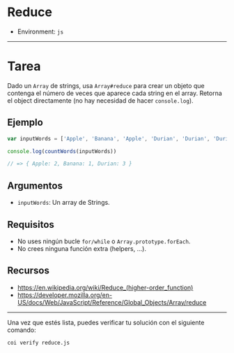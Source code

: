 # Reduce

* Environment: `js`

***
# Tarea

Dado un `Array` de strings, usa `Array#reduce` para crear un objeto que contenga
el número de veces que aparece cada string en el array. Retorna el object
directamente (no hay necesidad de hacer `console.log`).

## Ejemplo

```js
var inputWords = ['Apple', 'Banana', 'Apple', 'Durian', 'Durian', 'Durian']

console.log(countWords(inputWords))

// => { Apple: 2, Banana: 1, Durian: 3 }
```

## Argumentos

* `inputWords`: Un array de Strings.

## Requisitos

* No uses ningún bucle `for/while` o `Array.prototype.forEach`.
* No crees ninguna función extra (helpers, ...).

## Recursos

* https://en.wikipedia.org/wiki/Reduce_(higher-order_function)
* https://developer.mozilla.org/en-US/docs/Web/JavaScript/Reference/Global_Objects/Array/reduce

***

Una vez que estés lista, puedes verificar tu solución con el siguiente comando:

`coi verify reduce.js`